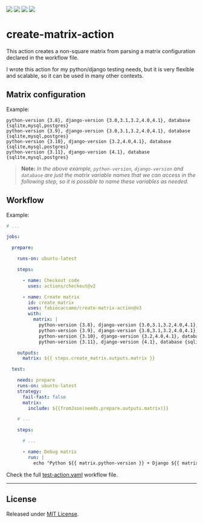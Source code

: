 [![](https://img.shields.io/github/actions/workflow/status/fabiocaccamo/create-matrix-action/test-action.yaml?branch=main&label=build&logo=github)](https://github.com/fabiocaccamo/create-matrix-action)
[![](https://img.shields.io/github/stars/fabiocaccamo/create-matrix-action?logo=github)](https://github.com/fabiocaccamo/create-matrix-action/stargazers)
[![](https://img.shields.io/github/sponsors/fabiocaccamo?color=blueviolet&logo=github)](https://github.com/sponsors/fabiocaccamo)
[![](https://img.shields.io/twitter/follow/fabiocaccamo)](https://twitter.com/fabiocaccamo)


# create-matrix-action

This action creates a non-square matrix from parsing a matrix configuration declared in the workflow file.

I wrote this action for my python/django testing needs, but it is very flexible and scalable, so it can be used in many other contexts.

## Matrix configuration

Example:
```
python-version {3.8}, django-version {3.0,3.1,3.2,4.0,4.1}, database {sqlite,mysql,postgres}
python-version {3.9}, django-version {3.0,3.1,3.2,4.0,4.1}, database {sqlite,mysql,postgres}
python-version {3.10}, django-version {3.2,4.0,4.1}, database {sqlite,mysql,postgres}
python-version {3.11}, django-version {4.1}, database {sqlite,mysql,postgres}
```

> **Note:** *In the above example, `python-version`, `django-version` and `database` are just the matrix variable names that we can access in the following step, so it is possible to name these variables as needed.*

## Workflow

Example:
```yaml
# ...

jobs:

  prepare:

    runs-on: ubuntu-latest

    steps:

      - name: Checkout code
        uses: actions/checkout@v2

      - name: Create matrix
        id: create_matrix
        uses: fabiocaccamo/create-matrix-action@v3
        with:
          matrix: |
            python-version {3.8}, django-version {3.0,3.1,3.2,4.0,4.1}, database {sqlite,mysql,postgres}
            python-version {3.9}, django-version {3.0,3.1,3.2,4.0,4.1}, database {sqlite,mysql,postgres}
            python-version {3.10}, django-version {3.2,4.0,4.1}, database {sqlite,mysql,postgres}
            python-version {3.11}, django-version {4.1}, database {sqlite,mysql,postgres}

    outputs:
      matrix: ${{ steps.create_matrix.outputs.matrix }}

  test:

    needs: prepare
    runs-on: ubuntu-latest
    strategy:
      fail-fast: false
      matrix:
        include: ${{fromJson(needs.prepare.outputs.matrix)}}

    # ...

    steps:

      # ...

      - name: Debug matrix
        run: |
          echo "Python ${{ matrix.python-version }} + Django ${{ matrix.django-version }} + Database ${{ matrix.database }}"
```

Check the full [test-action.yaml](https://github.com/fabiocaccamo/create-matrix-action/blob/main/.github/workflows/test-action.yaml) workflow file.

---

## License
Released under [MIT License](LICENSE).
